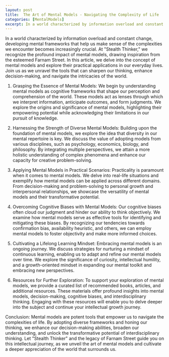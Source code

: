 ```yaml
---
layout: post
title:  The Art of Mental Models - Navigating the Complexity of Life
categories: [MentalModels]
excerpt: In a world characterized by information overload and constant change, developing mental frameworks that help us make sense of the complexities we encounter becomes increasingly crucial. At "Stealth Thinker," we recognize the profound impact of mental models, drawing inspiration from the esteemed Farnam Street.
---
```



In a world characterized by information overload and constant change, developing mental frameworks that help us make sense of the complexities we encounter becomes increasingly crucial. At "Stealth Thinker," we recognize the profound impact of mental models, drawing inspiration from the esteemed Farnam Street. In this article, we delve into the concept of mental models and explore their practical applications in our everyday lives. Join us as we unravel the tools that can sharpen our thinking, enhance decision-making, and navigate the intricacies of the world.

1. Grasping the Essence of Mental Models:
We begin by understanding mental models as cognitive frameworks that shape our perception and comprehension of the world. These models act as lenses through which we interpret information, anticipate outcomes, and form judgments. We explore the origins and significance of mental models, highlighting their empowering potential while acknowledging their limitations in our pursuit of knowledge.

2. Harnessing the Strength of Diverse Mental Models:
Building upon the foundation of mental models, we explore the idea that diversity in our mental repertoire is key. We discuss the value of adopting models from various disciplines, such as psychology, economics, biology, and philosophy. By integrating multiple perspectives, we attain a more holistic understanding of complex phenomena and enhance our capacity for creative problem-solving.

3. Applying Mental Models in Practical Scenarios:
Practicality is paramount when it comes to mental models. We delve into real-life situations and exemplify how mental models can be applied across different domains. From decision-making and problem-solving to personal growth and interpersonal relationships, we showcase the versatility of mental models and their transformative potential.

4. Overcoming Cognitive Biases with Mental Models:
Our cognitive biases often cloud our judgment and hinder our ability to think objectively. We examine how mental models serve as effective tools for identifying and mitigating these biases. By recognizing our tendencies towards confirmation bias, availability heuristic, and others, we can employ mental models to foster objectivity and make more informed choices.

5. Cultivating a Lifelong Learning Mindset:
Embracing mental models is an ongoing journey. We discuss strategies for nurturing a mindset of continuous learning, enabling us to adapt and refine our mental models over time. We explore the significance of curiosity, intellectual humility, and a growth-oriented mindset in expanding our mental toolkit and embracing new perspectives.

6. Resources for Further Exploration:
To support your exploration of mental models, we provide a curated list of recommended books, articles, and additional resources. These materials offer profound insights into mental models, decision-making, cognitive biases, and interdisciplinary thinking. Engaging with these resources will enable you to delve deeper into the subject and continue your intellectual growth journey.

Conclusion:
Mental models are potent tools that empower us to navigate the complexities of life. By adopting diverse frameworks and honing our thinking, we enhance our decision-making abilities, broaden our understanding, and unlock the transformative potential of interdisciplinary thinking. Let "Stealth Thinker" and the legacy of Farnam Street guide you on this intellectual journey, as we unveil the art of mental models and cultivate a deeper appreciation of the world that surrounds us.